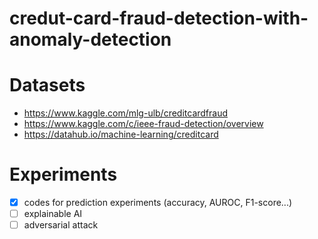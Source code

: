 # credut-card-fraud-detection-with-anomaly-detection

# Datasets
* https://www.kaggle.com/mlg-ulb/creditcardfraud
*  https://www.kaggle.com/c/ieee-fraud-detection/overview
*  https://datahub.io/machine-learning/creditcard
# Experiments
- [x] codes for prediction experiments (accuracy, AUROC, F1-score...)
- [ ] explainable AI
- [ ] adversarial attack
